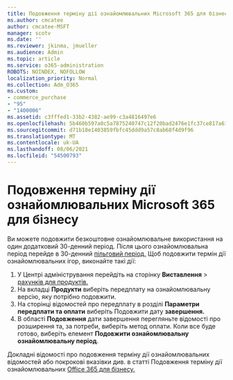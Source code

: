 ```yaml
---
title: Подовження терміну дії ознайомлювальних Microsoft 365 для бізнесу
ms.author: cmcatee
author: cmcatee-MSFT
manager: scotv
ms.date: ''
ms.reviewer: jkinma, jmueller
ms.audience: Admin
ms.topic: article
ms.service: o365-administration
ROBOTS: NOINDEX, NOFOLLOW
localization_priority: Normal
ms.collection: Adm_O365
ms.custom:
- commerce_purchase
- "95"
- "1400006"
ms.assetid: c3fffed1-33b2-4382-ae99-c3a4816497e6
ms.openlocfilehash: 5b460b597a0c5a7875240747c12f20bad2476e1fc37ce817a61e332cc404f9ac
ms.sourcegitcommit: d71b18e1403859fbfc45ddd9a57c8ab68f4d9f96
ms.translationtype: MT
ms.contentlocale: uk-UA
ms.lasthandoff: 08/06/2021
ms.locfileid: "54500793"
---
```

# <a name="extend-your-trial-for-microsoft-365-for-business"></a>Подовження терміну дії ознайомлювальних Microsoft 365 для бізнесу

Ви можете подовжити безкоштовне ознайомлювальне використання на один додатковий 30-денний період. Після цього ознайомлювальна період перейде в 30-денний [пільговий період.](/alchemyinsights/grace-period-for-microsoft-365-free-trial) Щоб подовжити термін дії ознайомлювальних ігор, виконайте такі дії:
  
1. У Центрі адміністрування перейдіть на сторінку **Виставлення** \> [рахунків для продуктів.](https://go.microsoft.com/fwlink/p/?linkid=842054)
2. На вкладці **Продукти** виберіть передплату на ознайомлювальну версію, яку потрібно подовжити.
3. На сторінці відомостей про передплату в розділі **Параметри передплати та оплати** виберіть Подовжити дату **завершення.**
4. В області **Подовження** дати завершення перегляньте відомості про розширення та, за потреби, виберіть метод оплати. Коли все буде готово, виберіть елемент **Подовжити ознайомлювальну ознайомлювальну період**.

Докладні відомості про подовження терміну дії ознайомлювальних відомостей або покрокові вказівки див. в статті Подовження терміну дії ознайомлювальних [Office 365 для бізнесу.](/microsoft-365/commerce/extend-your-trial)